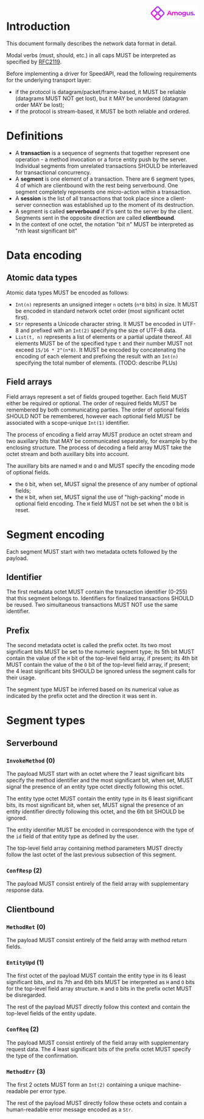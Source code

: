 <img align="right" width="128" src="logos/logo_color.png">

# Introduction
This document formally describes the network data format in detail.

Modal verbs (must, should, etc.) in all caps MUST be interpreted as specified by [RFC2119](https://datatracker.ietf.org/doc/html/rfc2119).

Before implementing a driver for SpeedAPI, read the following requirements for the underlying transport layer:
  - if the protocol is datagram/packet/frame-based, it MUST be reliable (datagrams MUST NOT get lost), but it MAY be unordered (datagram order MAY be lost);
  - if the protocol is stream-based, it MUST be both reliable and ordered.

# Definitions
  - A **transaction** is a sequence of segments that together represent one operation - a method invocation or a force entity push by the server. Individual segments from unrelated transactions SHOULD be interleaved for transactional concurrency.
  - A **segment** is one element of a transaction. There are 6 segment types, 4 of which are clientbound with the rest being serverbound. One segment completely represents one micro-action within a transaction.
  - A **session** is the list of all transactions that took place since a client-server connection was established up to the moment of its destruction.
  - A segment is called **serverbound** if it's sent to the server by the client. Segments sent in the opposite direction are called **clientbound**.
  - In the context of one octet, the notation "bit n" MUST be interpreted as "nth least significant bit"

# Data encoding

## Atomic data types
Atomic data types MUST be encoded as follows:
  - `Int(n)` represents an unsigned integer `n` octets (`n*8` bits) in size. It MUST be encoded in standard network octet order (most significant octet first).
  - `Str` represents a Unicode character string. It MUST be encoded in UTF-8 and prefixed with an `Int(2)` specifying the size of UTF-8 data.
  - `List(t, n)` represents a list of elements or a partial update thereof. All elements MUST be of the specified type `t` and their number MUST not exceed `15/16 * 2^(n*8)`. It MUST be encoded by concatenating the encoding of each element and prefixing the result with an `Int(n)` specifying the total number of elements. (TODO: describe PLUs)

## Field arrays
Field arrays represent a set of fields grouped together. Each field MUST either be required or optional. The order of required fields MUST be remembered by both communicating parties. The order of optional fields SHOULD NOT be remembered, however each optional field MUST be associated with a scope-unique `Int(1)` identifier.

The process of encoding a field array MUST produce an octet stream and two auxillary bits that MAY be communicated separately, for example by the enclosing structure. The process of decoding a field array MUST take the octet stream and both auxillary bits into account.

The auxillary bits are named `H` and `O` and MUST specify the encoding mode of optional fields.
  - the `O` bit, when set, MUST signal the presence of any number of optional fields;
  - the `H` bit, when set, MUST signal the use of "high-packing" mode in optional field encoding. The `H` field MUST not be set when the `O` bit is reset.

# Segment encoding
Each segment MUST start with two metadata octets followed by the payload.

## Identifier
The first metadata octet MUST contain the transaction identifier (0-255) that this segment belongs to. Identifiers for finalized transactions SHOULD be reused. Two simultaneous transactions MUST NOT use the same identifier.

## Prefix
The second metadata octet is called the prefix octet. Its two most significant bits MUST be set to the numeric segment type; its 5th bit MUST contain the value of the `H` bit of the top-level field array, if present; its 4th bit MUST contain the value of the `O` bit of the top-level field array, if present; the 4 least significant bits SHOULD be ignored unless the segment calls for their usage.

The segment type MUST be inferred based on its numerical value as indicated by the prefix octet and the direction it was sent in.

# Segment types

## Serverbound
### `InvokeMethod` (0)
The payload MUST start with an octet where the 7 least significant bits specify the method identifier and the most significant bit, when set, MUST signal the presence of an entity type octet directly following this octet.

The entity type octet MUST contain the entity type in its 6 least significant bits, its most significant bit, when set, MUST signal the presence of an entity identifier directly following this octet, and the 6th bit SHOULD be ignored.

The entity identifier MUST be encoded in correspondence with the type of the `id` field of that entity type as defined by the user.

The top-level field array containing method parameters MUST directly follow the last octet of the last previous subsection of this segment.

### `ConfResp` (2)
The payload MUST consist entirely of the field array with supplementary response data.

## Clientbound
### `MethodRet` (0)
The payload MUST consist entirely of the field array with method return fields.

### `EntityUpd` (1)
The first octet of the payload MUST contain the entity type in its 6 least significant bits, and its 7th and 6th bits MUST be interpreted as `H` and `O` bits for the top-level field array structure. `H` and `O` bits in the prefix octet MUST be disregarded.

The rest of the payload MUST directly follow this context and contain the top-level fields of the entity update.

### `ConfReq` (2)
The payload MUST consist entirely of the field array with supplementary request data. The 4 least significant bits of the prefix octet MUST specify the type of the confirmation.

### `MethodErr` (3)
The first 2 octets MUST form an `Int(2)` containing a unique machine-readable per error type.

The rest of the payload MUST directly follow these octets and contain a human-readable error message encoded as a `Str`.
